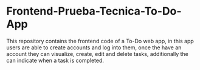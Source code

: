 # Frontend-Prueba-Tecnica-To-Do-App
This repository contains the frontend code of a To-Do web app, in this app users are able to create accounts and log into them, once the have an account they can visualize, create, edit and delete tasks, additionally the can indicate when a task is completed.
